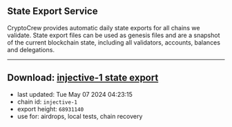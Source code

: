 ## State Export Service
CryptoCrew provides automatic daily state exports for all chains we validate. State export files can be used as genesis files and are a snapshot of the current blockchain state, including all validators, accounts, balances and delegations.

---
**Download: [injective-1 state export](https://dl-eu2.ccvalidators.com/SERVICE/injective/injective-1_export_68931140.json)**
---

- last updated: Tue May 07 2024 04:23:15
- chain id: `injective-1`
- export height: `68931140`
- use for: airdrops, local tests, chain recovery

